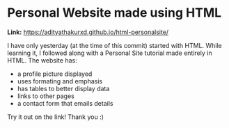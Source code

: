 # Personal Website made using HTML

**Link:** https://adityathakurxd.github.io/html-personalsite/

I have only yesterday (at the time of this commit) started with HTML.
While learning it, I followed along with a Personal Site tutorial made entirely in HTML.
The website has:

 - a profile picture displayed
 - uses formating and emphasis
 - has tables to better display data
 - links to other pages
 - a contact form that emails details
 
 Try it out on the link! Thank you :)
 
